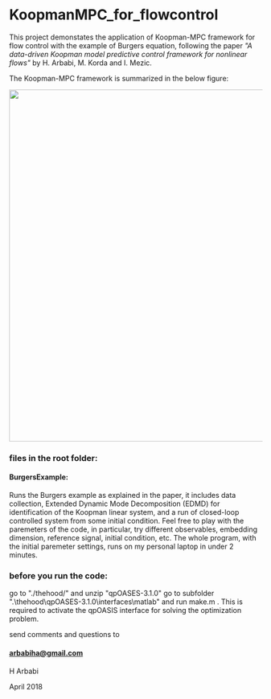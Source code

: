 # KoopmanMPC_for_flowcontrol
This project demonstates the application of Koopman-MPC framework for flow control with the example of Burgers equation,
following the paper
*"A data-driven Koopman model predictive control framework for nonlinear flows"*
by H. Arbabi, M. Korda and I. Mezic.

The Koopman-MPC framework is summarized in the below figure:

<img src="https://github.com/arbabiha/KoopmanMPC_for_flowcontrol/blob/master/thehood/BigPic.png" width="700">


### files in the root folder:

#### BurgersExample: 
Runs the Burgers example as explained in the paper, it includes data collection, Extended Dynamic Mode Decomposition (EDMD) for identification of the Koopman linear system, and a run of closed-loop controlled system from some initial condition.
Feel free to play with the paremeters of the code, in particular, try different observables, embedding dimension, reference signal, initial condition, etc.
The whole program, with the initial paremeter settings, runs on my personal laptop in under 2 minutes.




### before you run the code:

go to "./thehood/" and unzip "qpOASES-3.1.0"
go to subfolder ".\thehood\qpOASES-3.1.0\interfaces\matlab" and run make.m .
This is required to activate the qpOASIS interface for solving the optimization problem.


send comments and questions to
#### arbabiha@gmail.com

H Arbabi

April 2018
